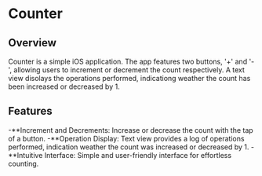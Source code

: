 
# Counter 

## Overview

Counter is a simple iOS application. The app features two buttons, '+' and '-', allowing users to increment or decrement the count respectively. A text view disolays the operations performed, indicationg weather the count has been increased or decreased by 1.

## Features

-**Increment and Decrements: Increase or decrease the count with the tap of a button.
-**Operation Display: Text view provides a log of operations performed, indication weather the count was increased or decreased by 1.
-**Intuitive Interface: Simple and user-friendly interface for effortless counting.
